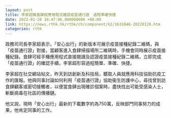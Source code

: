 ```yaml
---
layout: post
title: 李家超稱食肆經應用程式確認疫苗通行證　過程準確快捷
date: 2022-01-28 10:47:06.000000000 +08:00
link: https://news.rthk.hk/rthk/ch/component/k2/1631046-20220128.htm
categories: rthk
---
```


政務司司長李家超表示，「安心出行」的新版本可展示疫苗接種紀錄二維碼，與「疫苗通行證」對接，當顧客進入食肆掃描場所二維碼時，手機會同時展示疫苗接種紀錄。食肆可經手機應用程式直接閱讀及認證疫苗接種紀錄二維碼，立即完成「疫苗通行證」的確認手續，李家超形容過程簡單、準確、快捷。

李家超在社交網站帖文，昨天到訪創新及科技局，聽取人員就應用科技協助抗疫工作的匯報。他與同事討論如何利用「疫苗通行證」協助衞生防護中心，尋找曾到訪食肆顧客或密切接觸者，以便當食肆出現確診個案時，盡快找出可能受感染人士，斬斷病毒在社區的傳播鏈。

他又說，現時「安心出行」最新的下載數字約為750萬，反映部門同事努力的成果，他肯定同事的工作。
